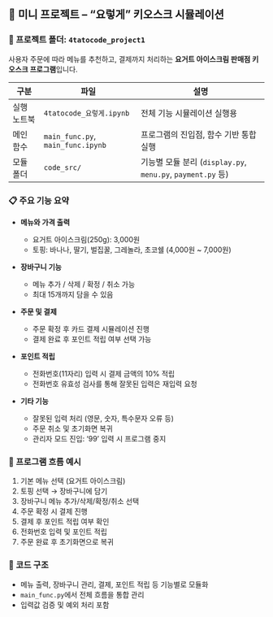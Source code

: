 ## 🍦 미니 프로젝트 – “요렇게” 키오스크 시뮬레이션

### 📁 프로젝트 폴더: `4tatocode_project1`

사용자 주문에 따라 메뉴를 추천하고, 결제까지 처리하는 **요거트 아이스크림 판매점 키오스크 프로그램**입니다.

| 구분 | 파일 | 설명 |
|------|------|------|
| 실행 노트북 | `4tatocode_요렇게.ipynb` | 전체 기능 시뮬레이션 실행용 |
| 메인 함수 | `main_func.py`, `main_func.ipynb` | 프로그램의 진입점, 함수 기반 통합 실행 |
| 모듈 폴더 | `code_src/` | 기능별 모듈 분리 (`display.py`, `menu.py`, `payment.py` 등) |

### 📋 주요 기능 요약

- **메뉴와 가격 출력**  
  - 요거트 아이스크림(250g): 3,000원  
  - 토핑: 바나나, 딸기, 벌집꿀, 그레놀라, 초코쉘 (4,000원 ~ 7,000원)

- **장바구니 기능**  
  - 메뉴 추가 / 삭제 / 확정 / 취소 가능  
  - 최대 15개까지 담을 수 있음

- **주문 및 결제**  
  - 주문 확정 후 카드 결제 시뮬레이션 진행  
  - 결제 완료 후 포인트 적립 여부 선택 가능

- **포인트 적립**  
  - 전화번호(11자리) 입력 시 결제 금액의 10% 적립  
  - 전화번호 유효성 검사를 통해 잘못된 입력은 재입력 요청

- **기타 기능**  
  - 잘못된 입력 처리 (영문, 숫자, 특수문자 오류 등)  
  - 주문 취소 및 초기화면 복귀  
  - 관리자 모드 진입: ‘99’ 입력 시 프로그램 중지

### 🔄 프로그램 흐름 예시

1. 기본 메뉴 선택 (요거트 아이스크림)
2. 토핑 선택 → 장바구니에 담기
3. 장바구니 메뉴 추가/삭제/확정/취소 선택
4. 주문 확정 시 결제 진행
5. 결제 후 포인트 적립 여부 확인
6. 전화번호 입력 및 포인트 적립
7. 주문 완료 후 초기화면으로 복귀

### 🧩 코드 구조

- 메뉴 출력, 장바구니 관리, 결제, 포인트 적립 등 기능별로 모듈화
- `main_func.py`에서 전체 흐름을 통합 관리
- 입력값 검증 및 예외 처리 포함
